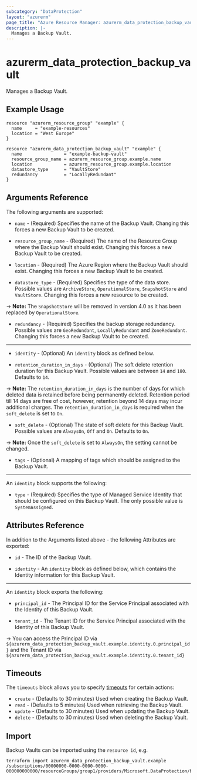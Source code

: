 ```yaml
---
subcategory: "DataProtection"
layout: "azurerm"
page_title: "Azure Resource Manager: azurerm_data_protection_backup_vault"
description: |-
  Manages a Backup Vault.
---
```


# azurerm_data_protection_backup_vault

Manages a Backup Vault.

## Example Usage

```hcl
resource "azurerm_resource_group" "example" {
  name     = "example-resources"
  location = "West Europe"
}

resource "azurerm_data_protection_backup_vault" "example" {
  name                = "example-backup-vault"
  resource_group_name = azurerm_resource_group.example.name
  location            = azurerm_resource_group.example.location
  datastore_type      = "VaultStore"
  redundancy          = "LocallyRedundant"
}
```

## Arguments Reference

The following arguments are supported:

* `name` - (Required) Specifies the name of the Backup Vault. Changing this forces a new Backup Vault to be created.

* `resource_group_name` - (Required) The name of the Resource Group where the Backup Vault should exist. Changing this forces a new Backup Vault to be created.

* `location` - (Required) The Azure Region where the Backup Vault should exist. Changing this forces a new Backup Vault to be created.

* `datastore_type` - (Required) Specifies the type of the data store. Possible values are `ArchiveStore`, `OperationalStore`, `SnapshotStore` and `VaultStore`. Changing this forces a new resource to be created.

-> **Note:** The `SnapshotStore` will be removed in version 4.0 as it has been replaced by `OperationalStore`.

* `redundancy` - (Required) Specifies the backup storage redundancy. Possible values are `GeoRedundant`, `LocallyRedundant` and `ZoneRedundant`. Changing this forces a new Backup Vault to be created.

---

* `identity` - (Optional) An `identity` block as defined below.

* `retention_duration_in_days` - (Optional) The soft delete retention duration for this Backup Vault. Possible values are between `14` and `180`. Defaults to `14`.

-> **Note:** The `retention_duration_in_days` is the number of days for which deleted data is retained before being permanently deleted. Retention period till 14 days are free of cost, however, retention beyond 14 days may incur additional charges. The `retention_duration_in_days` is required when the `soft_delete` is set to `On`.

* `soft_delete` - (Optional) The state of soft delete for this Backup Vault. Possible values are `AlwaysOn`, `Off` and `On`. Defaults to `On`.

-> **Note:** Once the `soft_delete` is set to `AlwaysOn`, the setting cannot be changed.

* `tags` - (Optional) A mapping of tags which should be assigned to the Backup Vault.

---

An `identity` block supports the following:

* `type` - (Required) Specifies the type of Managed Service Identity that should be configured on this Backup Vault. The only possible value is `SystemAssigned`.

## Attributes Reference

In addition to the Arguments listed above - the following Attributes are exported:

* `id` - The ID of the Backup Vault.

* `identity` - An `identity` block as defined below, which contains the Identity information for this Backup Vault.

---

An `identity` block exports the following:

* `principal_id` - The Principal ID for the Service Principal associated with the Identity of this Backup Vault.

* `tenant_id` - The Tenant ID for the Service Principal associated with the Identity of this Backup Vault.

-> You can access the Principal ID via `${azurerm_data_protection_backup_vault.example.identity.0.principal_id}` and the Tenant ID via `${azurerm_data_protection_backup_vault.example.identity.0.tenant_id}`

## Timeouts

The `timeouts` block allows you to specify [timeouts](https://www.terraform.io/language/resources/syntax#operation-timeouts) for certain actions:

* `create` - (Defaults to 30 minutes) Used when creating the Backup Vault.
* `read` - (Defaults to 5 minutes) Used when retrieving the Backup Vault.
* `update` - (Defaults to 30 minutes) Used when updating the Backup Vault.
* `delete` - (Defaults to 30 minutes) Used when deleting the Backup Vault.

## Import

Backup Vaults can be imported using the `resource id`, e.g.

```shell
terraform import azurerm_data_protection_backup_vault.example /subscriptions/00000000-0000-0000-0000-000000000000/resourceGroups/group1/providers/Microsoft.DataProtection/backupVaults/vault1
```

